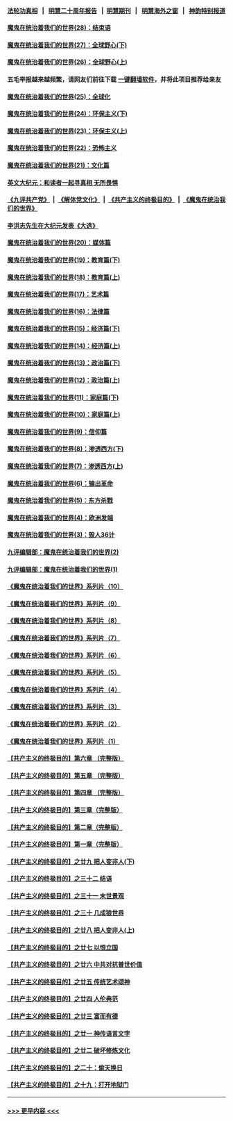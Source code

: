 #### [法轮功真相](https://github.com/gfw-breaker/truth/blob/master/README.md?t=0) &nbsp;&nbsp;|&nbsp;&nbsp; [明慧二十周年报告](https://github.com/gfw-breaker/mh-reports/blob/master/README.md?t=0) &nbsp;&nbsp;|&nbsp;&nbsp;[明慧期刊](https://github.com/gfw-breaker/mh-qikan) &nbsp;&nbsp;|&nbsp;&nbsp; [明慧海外之窗](https://github.com/gfw-breaker/mh-news/blob/master/README.md?t=0) &nbsp;&nbsp;|&nbsp;&nbsp; [神韵特别报道](https://github.com/gfw-breaker/mh-news/blob/master/shenyun.md?t=0)
#### [魔鬼在统治着我们的世界(28)：结束语](../pages/nsc422/n10936246.md?t=06210702) 
#### [魔鬼在统治着我们的世界(27)：全球野心(下)](../pages/nsc422/n10928319.md?t=06210702) 
#### [魔鬼在统治着我们的世界(26)：全球野心(上)](../pages/nsc422/n10900318.md?t=06210702) 
#### 五毛举报越来越频繁，请网友们前往下载 [一键翻墙软件](https://github.com/gfw-breaker/ssr-accounts)，并将此项目推荐给亲友
#### [魔鬼在统治着我们的世界(25)：全球化](../pages/nsc422/n10788205.md?t=06210702) 
#### [魔鬼在统治着我们的世界(24)：环保主义(下)](../pages/nsc422/n10695307.md?t=06210702) 
#### [魔鬼在统治着我们的世界(23)：环保主义(上)](../pages/nsc422/n10688613.md?t=06210702) 
#### [魔鬼在统治着我们的世界(22)：恐怖主义](../pages/nsc422/n10614727.md?t=06210702) 
#### [魔鬼在统治着我们的世界(21)：文化篇](../pages/nsc422/n10597706.md?t=06210702) 
#### [英文大纪元：和读者一起寻真相 无所畏惧](../pages/nsc422/n12542027.md?t=06210702) 
#### [《九评共产党》](https://github.com/begood0513/9ping.md/blob/master/README.md) &nbsp;|&nbsp; [《解体党文化》](../../../../jtdwh.md/blob/master/README.md)  &nbsp;|&nbsp; [《共产主义的终极目的》](../../../../gczydzjmd.md/blob/master/README.md) &nbsp;|&nbsp; [《魔鬼在统治我们的世界》](../../../../mgztzwmdsj.md/blob/master/README.md) 
#### [李洪志先生在大纪元发表《大选》](../pages/nsc422/n12534746.md?t=06210702) 
#### [魔鬼在统治着我们的世界(20)：媒体篇](../pages/nsc422/n10586579.md?t=06210702) 
#### [魔鬼在统治着我们的世界(19)：教育篇(下)](../pages/nsc422/n10564808.md?t=06210702) 
#### [魔鬼在统治着我们的世界(18)：教育篇(上)](../pages/nsc422/n10526970.md?t=06210702) 
#### [魔鬼在统治着我们的世界(17)：艺术篇](../pages/nsc422/n10499093.md?t=06210702) 
#### [魔鬼在统治着我们的世界(16)：法律篇](../pages/nsc422/n10485969.md?t=06210702) 
#### [魔鬼在统治着我们的世界(15)：经济篇(下)](../pages/nsc422/n10469975.md?t=06210702) 
#### [魔鬼在统治着我们的世界(14)：经济篇(上)](../pages/nsc422/n10457370.md?t=06210702) 
#### [魔鬼在统治着我们的世界(13)：政治篇(下)](../pages/nsc422/n10448270.md?t=06210702) 
#### [魔鬼在统治着我们的世界(12)：政治篇(上)](../pages/nsc422/n10444576.md?t=06210702) 
#### [魔鬼在统治着我们的世界(11)：家庭篇(下)](../pages/nsc422/n10440961.md?t=06210702) 
#### [魔鬼在统治着我们的世界(10)：家庭篇(上)](../pages/nsc422/n10435448.md?t=06210702) 
#### [魔鬼在统治着我们的世界(9)：信仰篇](../pages/nsc422/n10432159.md?t=06210702) 
#### [魔鬼在统治着我们的世界(8)：渗透西方(下)](../pages/nsc422/n10429603.md?t=06210702) 
#### [魔鬼在统治着我们的世界(7)：渗透西方(上)](../pages/nsc422/n10426013.md?t=06210702) 
#### [魔鬼在统治着我们的世界(6)：输出革命](../pages/nsc422/n10421536.md?t=06210702) 
#### [魔鬼在统治着我们的世界(5)：东方杀戮](../pages/nsc422/n10417707.md?t=06210702) 
#### [魔鬼在统治着我们的世界(4)：欧洲发端](../pages/nsc422/n10414890.md?t=06210702) 
#### [魔鬼在统治着我们的世界(3)：毁人36计](../pages/nsc422/n10411583.md?t=06210702) 
#### [九评编辑部：魔鬼在统治着我们的世界(2)](../pages/nsc422/n10410036.md?t=06210702) 
#### [九评编辑部：魔鬼在统治着我们的世界(1)](../pages/nsc422/n10406825.md?t=06210702) 
#### [《魔鬼在统治着我们的世界》系列片（10）](../pages/nsc422/n12292670.md?t=06210702) 
#### [《魔鬼在统治着我们的世界》系列片（9）](../pages/nsc422/n12290859.md?t=06210702) 
#### [《魔鬼在统治着我们的世界》系列片（8）](../pages/nsc422/n12287445.md?t=06210702) 
#### [《魔鬼在统治着我们的世界》系列片（7）](../pages/nsc422/n12283425.md?t=06210702) 
#### [《魔鬼在统治着我们的世界》系列片（6）](../pages/nsc422/n12282314.md?t=06210702) 
#### [《魔鬼在统治着我们的世界》系列片（5）](../pages/nsc422/n12281419.md?t=06210702) 
#### [《魔鬼在统治着我们的世界》系列片（4）](../pages/nsc422/n12274024.md?t=06210702) 
#### [《魔鬼在统治着我们的世界》系列片（3）](../pages/nsc422/n12271322.md?t=06210702) 
#### [《魔鬼在统治着我们的世界》系列片（2）](../pages/nsc422/n12269049.md?t=06210702) 
#### [《魔鬼在统治着我们的世界》系列片（1）](../pages/nsc422/n12267575.md?t=06210702) 
#### [【共产主义的终极目的】第六章 （完整版）](../pages/nsc422/n11428913.md?t=06210702) 
#### [【共产主义的终极目的】第五章 （完整版）](../pages/nsc422/n11428912.md?t=06210702) 
#### [【共产主义的终极目的】第四章 （完整版）](../pages/nsc422/n11428907.md?t=06210702) 
#### [【共产主义的终极目的】第三章（完整版）](../pages/nsc422/n11428848.md?t=06210702) 
#### [【共产主义的终极目的】第二章（完整版）](../pages/nsc422/n11428831.md?t=06210702) 
#### [【共产主义的终极目的】第一章（完整版）](../pages/nsc422/n11417651.md?t=06210702) 
#### [【共产主义的终极目的】之廿九 把人变非人(下)](../pages/nsc422/n11344140.md?t=06210702) 
#### [【共产主义的终极目的】之三十二 结语](../pages/nsc422/n11360535.md?t=06210702) 
#### [【共产主义的终极目的】之三十一 末世景观](../pages/nsc422/n11351129.md?t=06210702) 
#### [【共产主义的终极目的】之三十 几成狼世界](../pages/nsc422/n11348280.md?t=06210702) 
#### [【共产主义的终极目的】之廿八 把人变非人(上)](../pages/nsc422/n11340492.md?t=06210702) 
#### [【共产主义的终极目的】之廿七 以恨立国](../pages/nsc422/n11336944.md?t=06210702) 
#### [【共产主义的终极目的】之廿六 中共对抗普世价值](../pages/nsc422/n11324785.md?t=06210702) 
#### [【共产主义的终极目的】之廿五 传统艺术颂神](../pages/nsc422/n11296396.md?t=06210702) 
#### [【共产主义的终极目的】之廿四 人伦典范](../pages/nsc422/n11296397.md?t=06210702) 
#### [【共产主义的终极目的】之廿三 富而有德](../pages/nsc422/n11283598.md?t=06210702) 
#### [【共产主义的终极目的】之廿一 神传语言文字](../pages/nsc422/n11263265.md?t=06210702) 
#### [【共产主义的终极目的】之廿二 破坏修炼文化](../pages/nsc422/n11245728.md?t=06210702) 
#### [【共产主义的终极目的】之二十：偷天换日](../pages/nsc422/n11238846.md?t=06210702) 
#### [【共产主义的终极目的】之十九：打开地狱门](../pages/nsc422/n11206376.md?t=06210702) 

----
#### [ >>> 更早内容 <<< ](../indexes/nsc422-earlier.md)
